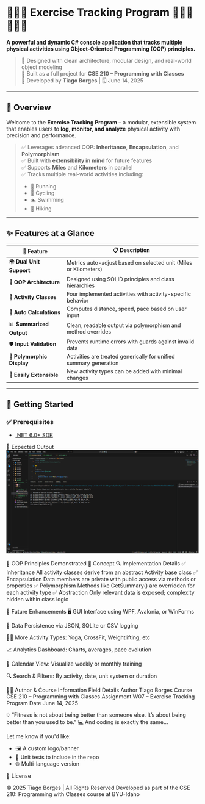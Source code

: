 # 🏃🏽‍♀️ Exercise Tracking Program 🚴🏽‍♂️🏊🏽‍♂️

**A powerful and dynamic C# console application that tracks multiple physical activities using Object-Oriented Programming (OOP) principles.**

> 🧠 Designed with clean architecture, modular design, and real-world object modeling  
> 🎯 Built as a full project for **CSE 210 – Programming with Classes**  
> 📅 Developed by **Tiago Borges** | 🗓️ June 14, 2025

---

## 📌 Overview

Welcome to the **Exercise Tracking Program** – a modular, extensible system that enables users to **log, monitor, and analyze** physical activity with precision and performance.

> ✅ Leverages advanced OOP: **Inheritance**, **Encapsulation**, and **Polymorphism**  
> ✅ Built with **extensibility in mind** for future features  
> ✅ Supports **Miles** and **Kilometers** in parallel  
> ✅ Tracks multiple real-world activities including:  
> - 🏃 Running  
> - 🚴 Cycling  
> - 🏊 Swimming  
> - 🥾 Hiking  

---

## ✨ Features at a Glance

| 🚀 Feature                | 📋 Description                                                                 |
|--------------------------|--------------------------------------------------------------------------------|
| 🌍 **Dual Unit Support**  | Metrics auto-adjust based on selected unit (Miles or Kilometers)               |
| 🧱 **OOP Architecture**   | Designed using SOLID principles and class hierarchies                         |
| 🏃 **Activity Classes**   | Four implemented activities with activity-specific behavior                    |
| 🧮 **Auto Calculations**  | Computes distance, speed, pace based on user input                            |
| 📊 **Summarized Output** | Clean, readable output via polymorphism and method overrides                  |
| 🛡️ **Input Validation**  | Prevents runtime errors with guards against invalid data                       |
| 🔁 **Polymorphic Display**| Activities are treated generically for unified summary generation              |
| 🔧 **Easily Extensible**  | New activity types can be added with minimal changes                          |

---

## 🏁 Getting Started

### ✅ Prerequisites

- [.NET 6.0+ SDK](https://dotnet.microsoft.com/download)


🧾 Expected Output
![Program output](print-out.png)


🧠 OOP Principles Demonstrated
🧩 Concept	🔍 Implementation Details
✅ Inheritance	All activity classes derive from an abstract Activity base class
✅ Encapsulation	Data members are private with public access via methods or properties
✅ Polymorphism	Methods like GetSummary() are overridden for each activity type
✅ Abstraction	Only relevant data is exposed; complexity hidden within class logic


🔮 Future Enhancements
🖥️ GUI Interface using WPF, Avalonia, or WinForms

💾 Data Persistence via JSON, SQLite or CSV logging

💪🏽 More Activity Types: Yoga, CrossFit, Weightlifting, etc

📈 Analytics Dashboard: Charts, averages, pace evolution

📆 Calendar View: Visualize weekly or monthly training

🔍 Search & Filters: By activity, date, unit system or duration

👨‍💻 Author & Course Information
Field	Details
Author	Tiago Borges
Course	CSE 210 – Programming with Classes
Assignment	W07 – Exercise Tracking Program
Date	June 14, 2025


💡 “Fitness is not about being better than someone else. It’s about being better than you used to be.”
💻 And coding is exactly the same...

Let me know if you'd like:
- 🖼 A custom logo/banner
- 🧪 Unit tests to include in the repo
- 🌐 Multi-language version 

📄 License

© 2025 Tiago Borges | All Rights Reserved
Developed as part of the CSE 210: Programming with Classes course at BYU-Idaho
